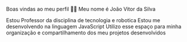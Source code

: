 Boas vindas ao meu perfil 💙💙
Meu nome é João Vitor da Silva

Estou Professor da disciplina de tecnologia e robotica 
Estou me desenvolvendo na linguagem JavaScript
Utilizo esse espaço para minha organização e compartilhamento dos meu projetos desenvolvidos
